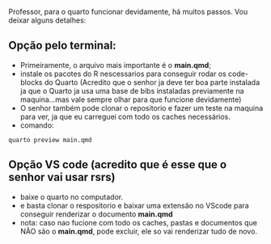 Professor, para o quarto funcionar devidamente, há muitos passos. Vou deixar alguns detalhes:
## Opção pelo terminal:
- Primeiramente, o arquivo mais importante é o **main.qmd**;
- instale os pacotes do R nescessarios para conseguir rodar os code-blocks do Quarto (Acredito que o senhor ja deve ter boa parte instalada ja que o Quarto ja usa uma base de bibs instaladas previamente na maquina...mas vale sempre olhar para que funcione devidamente)
- O senhor também pode clonar o repositorio e fazer um teste na maquina para ver, ja que eu carreguei com todo os caches necessários.
- comando:
```{prompt}
quarto preview main.qmd
```

## Opção VS code (acredito que é esse que o senhor vai usar rsrs)
- baixe o quarto no computador.
- e basta clonar o respositorio e baixar uma extensão no VScode para conseguir renderizar o documento **main.qmd**
- nota: caso nao fucione com todo os caches, pastas e documentos que NÃO são o **main.qmd**, pode excluir, ele so vai renderizar tudo de novo.
